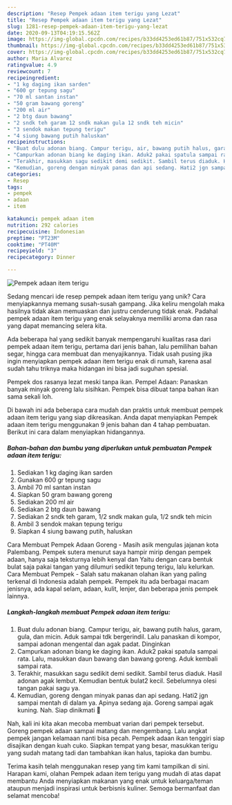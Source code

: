 ```yaml
---
description: "Resep Pempek adaan item terigu yang Lezat"
title: "Resep Pempek adaan item terigu yang Lezat"
slug: 1281-resep-pempek-adaan-item-terigu-yang-lezat
date: 2020-09-13T04:19:15.562Z
image: https://img-global.cpcdn.com/recipes/b33dd4253ed61b87/751x532cq70/pempek-adaan-item-terigu-foto-resep-utama.jpg
thumbnail: https://img-global.cpcdn.com/recipes/b33dd4253ed61b87/751x532cq70/pempek-adaan-item-terigu-foto-resep-utama.jpg
cover: https://img-global.cpcdn.com/recipes/b33dd4253ed61b87/751x532cq70/pempek-adaan-item-terigu-foto-resep-utama.jpg
author: Maria Alvarez
ratingvalue: 4.9
reviewcount: 7
recipeingredient:
- "1 kg daging ikan sarden"
- "600 gr tepung sagu"
- "70 ml santan instan"
- "50 gram bawang goreng"
- "200 ml air"
- "2 btg daun bawang"
- "2 sndk teh garam 12 sndk makan gula 12 sndk teh micin"
- "3 sendok makan tepung terigu"
- "4 siung bawang putih haluskan"
recipeinstructions:
- "Buat dulu adonan biang. Campur terigu, air, bawang putih halus, garam, gula, dan micin. Aduk sampai tdk bergerindil. Lalu panaskan di kompor, sampai adonan mengental dan agak padat. Dinginkan"
- "Campurkan adonan biang ke daging ikan. Aduk2 pakai spatula sampai rata. Lalu, masukkan daun bawang dan bawang goreng. Aduk kembali sampai rata."
- "Terakhir, masukkan sagu sedikit demi sedikit. Sambil terus diaduk. Hasil adonan agak lembut. Kemudian bentuk bulat2 kecil. Sebelumnya olesi tangan pakai sagu ya."
- "Kemudian, goreng dengan minyak panas dan api sedang. Hati2 jgn sampai mentah di dalam ya. Apinya sedang aja. Goreng sampai agak kuning. Nah. Siap dinikmati 🥰"
categories:
- Resep
tags:
- pempek
- adaan
- item

katakunci: pempek adaan item 
nutrition: 292 calories
recipecuisine: Indonesian
preptime: "PT23M"
cooktime: "PT40M"
recipeyield: "3"
recipecategory: Dinner

---
```



![Pempek adaan item terigu](https://img-global.cpcdn.com/recipes/b33dd4253ed61b87/751x532cq70/pempek-adaan-item-terigu-foto-resep-utama.jpg)

Sedang mencari ide resep pempek adaan item terigu yang unik? Cara menyiapkannya memang susah-susah gampang. Jika keliru mengolah maka hasilnya tidak akan memuaskan dan justru cenderung tidak enak. Padahal pempek adaan item terigu yang enak selayaknya memiliki aroma dan rasa yang dapat memancing selera kita.

Ada beberapa hal yang sedikit banyak mempengaruhi kualitas rasa dari pempek adaan item terigu, pertama dari jenis bahan, lalu pemilihan bahan segar, hingga cara membuat dan menyajikannya. Tidak usah pusing jika ingin menyiapkan pempek adaan item terigu enak di rumah, karena asal sudah tahu triknya maka hidangan ini bisa jadi suguhan spesial.

Pempek dos rasanya lezat meski tanpa ikan. Pempel Adaan: Panaskan banyak minyak goreng lalu sisihkan. Pempek bisa dibuat tanpa bahan ikan sama sekali loh.


Di bawah ini ada beberapa cara mudah dan praktis untuk membuat pempek adaan item terigu yang siap dikreasikan. Anda dapat menyiapkan Pempek adaan item terigu menggunakan 9 jenis bahan dan 4 tahap pembuatan. Berikut ini cara dalam menyiapkan hidangannya.

<!--inarticleads1-->

##### Bahan-bahan dan bumbu yang diperlukan untuk pembuatan Pempek adaan item terigu:

1. Sediakan 1 kg daging ikan sarden
1. Gunakan 600 gr tepung sagu
1. Ambil 70 ml santan instan
1. Siapkan 50 gram bawang goreng
1. Sediakan 200 ml air
1. Sediakan 2 btg daun bawang
1. Sediakan 2 sndk teh garam, 1/2 sndk makan gula, 1/2 sndk teh micin
1. Ambil 3 sendok makan tepung terigu
1. Siapkan 4 siung bawang putih, haluskan


Cara Membuat Pempek Adaan Goreng - Masih asik mengulas jajanan kota Palembang. Pempek sutera menurut saya hampir mirip dengan pempek adaan, hanya saja teksturnya lebih kenyal dan Yaitu dengan cara bentuk bulat saja pakai tangan yang dilumuri sedikit tepung terigu, lalu kelurkan. Cara Membuat Pempek - Salah satu makanan olahan ikan yang paling terkenal di Indonesia adalah pempek. Pempek itu ada berbagai macam jenisnya, ada kapal selam, adaan, kulit, lenjer, dan beberapa jenis pempek lainnya. 

<!--inarticleads2-->

##### Langkah-langkah membuat Pempek adaan item terigu:

1. Buat dulu adonan biang. Campur terigu, air, bawang putih halus, garam, gula, dan micin. Aduk sampai tdk bergerindil. Lalu panaskan di kompor, sampai adonan mengental dan agak padat. Dinginkan
1. Campurkan adonan biang ke daging ikan. Aduk2 pakai spatula sampai rata. Lalu, masukkan daun bawang dan bawang goreng. Aduk kembali sampai rata.
1. Terakhir, masukkan sagu sedikit demi sedikit. Sambil terus diaduk. Hasil adonan agak lembut. Kemudian bentuk bulat2 kecil. Sebelumnya olesi tangan pakai sagu ya.
1. Kemudian, goreng dengan minyak panas dan api sedang. Hati2 jgn sampai mentah di dalam ya. Apinya sedang aja. Goreng sampai agak kuning. Nah. Siap dinikmati 🥰


Nah, kali ini kita akan mecoba membuat varian dari pempek tersebut. Goreng pempek adaan sampai matang dan mengembang. Lalu angkat pempek jangan kelamaan nanti bisa pecah. Pempek adaan ikan tenggiri siap disajikan dengan kuah cuko. Siapkan tempat yang besar, masukkan terigu yang sudah matang tadi dan tambahkan ikan halus, tapioka dan bumbu. 

Terima kasih telah menggunakan resep yang tim kami tampilkan di sini. Harapan kami, olahan Pempek adaan item terigu yang mudah di atas dapat membantu Anda menyiapkan makanan yang enak untuk keluarga/teman ataupun menjadi inspirasi untuk berbisnis kuliner. Semoga bermanfaat dan selamat mencoba!
